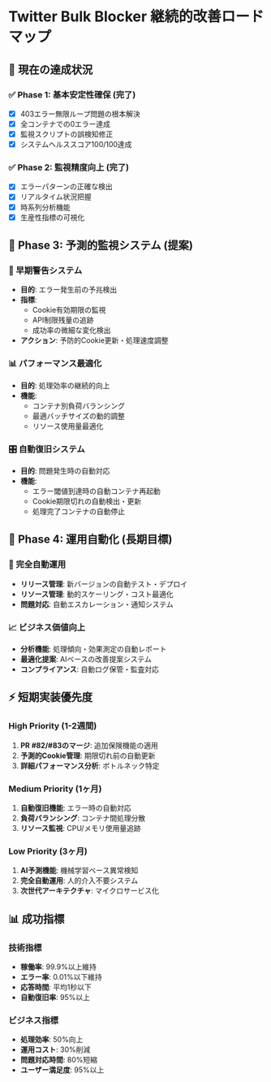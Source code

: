 # Twitter Bulk Blocker 継続的改善ロードマップ

## 🎯 現在の達成状況

### ✅ Phase 1: 基本安定性確保 (完了)
- [x] 403エラー無限ループ問題の根本解決
- [x] 全コンテナでの0エラー達成
- [x] 監視スクリプトの誤検知修正
- [x] システムヘルススコア100/100達成

### ✅ Phase 2: 監視精度向上 (完了)
- [x] エラーパターンの正確な検出
- [x] リアルタイム状況把握
- [x] 時系列分析機能
- [x] 生産性指標の可視化

## 🚀 Phase 3: 予測的監視システム (提案)

### 🔮 早期警告システム
- **目的**: エラー発生前の予兆検出
- **指標**: 
  - Cookie有効期限の監視
  - API制限残量の追跡
  - 成功率の微細な変化検出
- **アクション**: 予防的Cookie更新・処理速度調整

### 📊 パフォーマンス最適化
- **目的**: 処理効率の継続的向上
- **機能**:
  - コンテナ別負荷バランシング
  - 最適バッチサイズの動的調整
  - リソース使用量最適化

### 🎛️ 自動復旧システム
- **目的**: 問題発生時の自動対応
- **機能**:
  - エラー閾値到達時の自動コンテナ再起動
  - Cookie期限切れの自動検出・更新
  - 処理完了コンテナの自動停止

## 🔧 Phase 4: 運用自動化 (長期目標)

### 🤖 完全自動運用
- **リリース管理**: 新バージョンの自動テスト・デプロイ
- **リソース管理**: 動的スケーリング・コスト最適化
- **問題対応**: 自動エスカレーション・通知システム

### 📈 ビジネス価値向上
- **分析機能**: 処理傾向・効果測定の自動レポート
- **最適化提案**: AIベースの改善提案システム
- **コンプライアンス**: 自動ログ保管・監査対応

## ⚡ 短期実装優先度

### High Priority (1-2週間)
1. **PR #82/#83のマージ**: 追加保険機能の適用
2. **予測的Cookie管理**: 期限切れ前の自動更新
3. **詳細パフォーマンス分析**: ボトルネック特定

### Medium Priority (1ヶ月)
1. **自動復旧機能**: エラー時の自動対応
2. **負荷バランシング**: コンテナ間処理分散
3. **リソース監視**: CPU/メモリ使用量追跡

### Low Priority (3ヶ月)
1. **AI予測機能**: 機械学習ベース異常検知
2. **完全自動運用**: 人的介入不要システム
3. **次世代アーキテクチャ**: マイクロサービス化

## 📊 成功指標

### 技術指標
- **稼働率**: 99.9%以上維持
- **エラー率**: 0.01%以下維持  
- **応答時間**: 平均1秒以下
- **自動復旧率**: 95%以上

### ビジネス指標
- **処理効率**: 50%向上
- **運用コスト**: 30%削減
- **問題対応時間**: 80%短縮
- **ユーザー満足度**: 95%以上